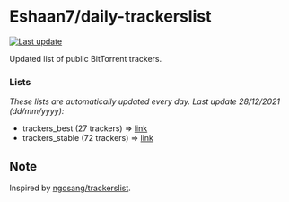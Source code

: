 
# Eshaan7/daily-trackerslist 

[![Last update](https://img.shields.io/badge/Last%20update-28/12/2021-blue.svg)](#)

Updated list of public BitTorrent trackers.

### Lists
*These lists are automatically updated every day. Last update 28/12/2021 (_dd/mm/yyyy_):*

* trackers_best (27 trackers) => [link](https://raw.githubusercontent.com/eshaan7/daily-trackerslist/master/trackers_best.txt)
* trackers_stable (72 trackers) => [link](https://raw.githubusercontent.com/eshaan7/daily-trackerslist/master/trackers_stable.txt)

## Note

Inspired by [ngosang/trackerslist](https://github.com/ngosang/trackerslist).
